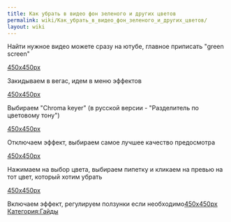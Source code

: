 ```yaml
---
title: Как убрать в видео фон зеленого и других цветов
permalink: wiki/Как_убрать_в_видео_фон_зеленого_и_других_цветов/
layout: wiki
---
```


Найти нужное видео можете сразу на ютубе, главное приписать "green
screen"

[450x450px](Файл:2018-01-04_09-38-25.jpg "wikilink")

Закидываем в вегас, идем в меню эффектов

[450x450px](Файл:2018-01-04_09-42-24.jpg "wikilink")

Выбираем "Chroma keyer" (в русской версии - "Разделитель по цветовому
тону")

[450x450px](Файл:2018-01-04_09-43-36.jpg "wikilink")

Отключаем эффект, выбираем самое лучшее качество предосмотра

[450x450px](Файл:2018-01-04_09-45-41.jpg "wikilink")

Нажимаем на выбор цвета, выбираем пипетку и кликаем на превью на тот
цвет, который хотим убрать

[450x450px](Файл:2018-01-04_09-48-10.jpg "wikilink")

Включаем эффект, регулируем ползунки если
необходимо[450x450px](Файл:2018-01-04_09-50-02.jpg "wikilink")
[Категория:Гайды](Категория:Гайды "wikilink")
